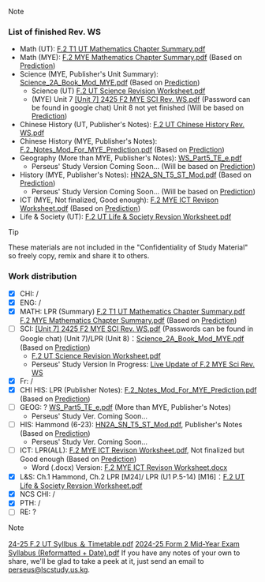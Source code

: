 > [!NOTE] 
> ### List of finished Rev. WS
> - Math (UT): [F.2 T1 UT Mathematics Chapter Summary.pdf](/assets/files/24-25%20F.2%20UT-MYE%20Revision%20WS%20Progress/F.2.T1.UT.Mathematics.Chapter.Summary.pdf)
> - Math (MYE): [F.2 MYE Mathematics Chapter Summary.pdf](/assets/files/24-25%20F.2%20UT-MYE%20Revision%20WS%20Progress/F.2.MYE.Mathematics.Chapter.Summary.pdf) (Based on [Prediction](/assets/files/24-25%20F.2%20UT-MYE%20Revision%20WS%20Progress/23-24.F.2.MYE.Syllabus.Prediction.pdf))
> - Science (MYE, Publisher's Unit Summary): [Science_2A_Book_Mod_MYE.pdf](/assets/files/24-25%20F.2%20UT-MYE%20Revision%20WS%20Progress/Science_2A_Book_Mod_MYE.pdf) (Based on [Prediction](/assets/files/24-25%20F.2%20UT-MYE%20Revision%20WS%20Progress/23-24.F.2.MYE.Syllabus.Prediction.pdf))
>     - Science (UT) [F.2 UT Science Revision Worksheet.pdf](/assets/files/24-25%20F.2%20UT-MYE%20Revision%20WS%20Progress/F.2.UT.Science.Revision.Worksheet.pdf)
>     - (MYE) Unit 7
[[Unit 7] 2425 F2 MYE SCI Rev. WS.pdf](/assets/files/24-25%20F.2%20UT-MYE%20Revision%20WS%20Progress/Unit.7.2425.F2.MYE.SCI.Rev.WS.pdf)
(Password can be found in google chat) Unit 8 not yet finished (Will be based on [Prediction](/assets/files/24-25%20F.2%20UT-MYE%20Revision%20WS%20Progress/23-24.F.2.MYE.Syllabus.Prediction.pdf))
> - Chinese History (UT, Publisher's Notes): [F.2 UT Chinese History Rev. WS.pdf](https://lschk-my.sharepoint.com/:b:/g/personal/s23218_lsc_hk/EeclMhqE8_pJjcGdyhmI-3QBuh0QJATstjeAuLLy4jn4sQ?e=a3Oo1f)
> - Chinese History (MYE, Publisher's Notes): [F.2_Notes_Mod_For_MYE_Prediction.pdf](/assets/files/24-25%20F.2%20UT-MYE%20Revision%20WS%20Progress/F.2_Notes_Mod_For_MYE_Prediction.pdf) (Based on [Prediction](/assets/files/24-25%20F.2%20UT-MYE%20Revision%20WS%20Progress/23-24.F.2.MYE.Syllabus.Prediction.pdf))
> - Geography (More than MYE, Publisher's Notes): [WS_Part5_TE_e.pdf](https://lschk-my.sharepoint.com/:b:/g/personal/s23218_lsc_hk/EfMK1fCrnMRJvNnQd47DzScBoqoNyyptyWKhFdBfysmCEQ)
>     - Perseus' Study Version Coming Soon... (Will be based on [Prediction](/assets/files/24-25%20F.2%20UT-MYE%20Revision%20WS%20Progress/23-24.F.2.MYE.Syllabus.Prediction.pdf))
> - History (MYE, Publisher's Notes): [HN2A_SN_T5_ST_Mod.pdf](https://lschk-my.sharepoint.com/:b:/g/personal/s23218_lsc_hk/EeTuxUJlrcBAtc8QPSjYeCoB5xdGopAajUizpeazkIp3iw?e=B73j71) (Based on [Prediction](/assets/files/24-25%20F.2%20UT-MYE%20Revision%20WS%20Progress/23-24.F.2.MYE.Syllabus.Prediction.pdf))
>     - Perseus' Study Version Coming Soon... (Will be based on [Prediction](/assets/files/24-25%20F.2%20UT-MYE%20Revision%20WS%20Progress/23-24.F.2.MYE.Syllabus.Prediction.pdf))
> - ICT (MYE, Not finalized, Good enough): [F.2 MYE ICT Revison Worksheet.pdf](/assets/files/24-25%20F.2%20UT-MYE%20Revision%20WS%20Progress/F.2.MYE.ICT.Revison.Worksheet.pdf) (Based on [Prediction](/assets/files/24-25%20F.2%20UT-MYE%20Revision%20WS%20Progress/23-24.F.2.MYE.Syllabus.Prediction.pdf))
> - Life & Society (UT): [F.2 UT Life & Society Revsion Worksheet.pdf](/assets/files/24-25%20F.2%20UT-MYE%20Revision%20WS%20Progress/F.2.UT.Life.Society.Revsion.Worksheet.pdf)


> [!TIP]
> These materials are not included in the "Confidentiality of Study Material" so freely copy, remix and share it to others.
### Work distribution
- [x] CHI: /
- [x] ENG: /
- [x] MATH: LPR (Summary) [F.2 T1 UT Mathematics Chapter Summary.pdf](/assets/files/24-25%20F.2%20UT-MYE%20Revision%20WS%20Progress/F.2.T1.UT.Mathematics.Chapter.Summary.pdf)<br>[F.2 MYE Mathematics Chapter Summary.pdf](/assets/files/24-25%20F.2%20UT-MYE%20Revision%20WS%20Progress/F.2.MYE.Mathematics.Chapter.Summary.pdf) (Based on [Prediction](/assets/files/24-25%20F.2%20UT-MYE%20Revision%20WS%20Progress/23-24.F.2.MYE.Syllabus.Prediction.pdf))
- [ ] SCI: 
[[Unit 7] 2425 F2 MYE SCI Rev. WS.pdf](/assets/files/24-25%20F.2%20UT-MYE%20Revision%20WS%20Progress/Unit.7.2425.F2.MYE.SCI.Rev.WS.pdf)
(Passwords can be found in Google chat) (Unit 7)/LPR (Unit 8)：[Science_2A_Book_Mod_MYE.pdf](/assets/files/24-25%20F.2%20UT-MYE%20Revision%20WS%20Progress/Science_2A_Book_Mod_MYE.pdf) (Based on [Prediction](/assets/files/24-25%20F.2%20UT-MYE%20Revision%20WS%20Progress/23-24.F.2.MYE.Syllabus.Prediction.pdf))
    - [F.2 UT Science Revision Worksheet.pdf](/assets/files/24-25%20F.2%20UT-MYE%20Revision%20WS%20Progress/F.2.UT.Science.Revision.Worksheet.pdf)
    - Perseus' Study Version In Progress: [Live Update of F.2 MYE Sci Rev. WS](https://lschk-my.sharepoint.com/:w:/g/personal/s23218_lsc_hk/EeCzvok4rVVBkuuGdI8_CzQBn0ILV1-tW_KFqFtCQ_RyAA?e=14Fm4W)
- [x] Fr: / 
- [x] CHI HIS: LPR (Publisher Notes): [F.2_Notes_Mod_For_MYE_Prediction.pdf](/assets/files/24-25%20F.2%20UT-MYE%20Revision%20WS%20Progress/F.2_Notes_Mod_For_MYE_Prediction.pdf) (Based on [Prediction](/assets/files/24-25%20F.2%20UT-MYE%20Revision%20WS%20Progress/23-24.F.2.MYE.Syllabus.Prediction.pdf))
- [ ] GEOG: ? [WS_Part5_TE_e.pdf](https://lschk-my.sharepoint.com/:b:/g/personal/s23218_lsc_hk/EfMK1fCrnMRJvNnQd47DzScBoqoNyyptyWKhFdBfysmCEQ) (More than MYE, Publisher's Notes)
    - Perseus' Study Ver. Coming Soon...
- [ ] HIS: Hammond (6-23): [HN2A_SN_T5_ST_Mod.pdf](/assets/files/24-25%20F.2%20UT-MYE%20Revision%20WS%20Progress/HN2A_SN_T5_ST_Mod.pdf), Publisher's Notes (Based on [Prediction](/assets/files/24-25%20F.2%20UT-MYE%20Revision%20WS%20Progress/23-24.F.2.MYE.Syllabus.Prediction.pdf))
    - Perseus' Study Ver. Coming Soon...
- [ ] ICT: LPR(ALL): [F.2 MYE ICT Revison Worksheet.pdf](/assets/files/24-25%20F.2%20UT-MYE%20Revision%20WS%20Progress/F.2.MYE.ICT.Revison.Worksheet.pdf), Not finalized but Good enough (Based on [Prediction](/assets/files/24-25%20F.2%20UT-MYE%20Revision%20WS%20Progress/23-24.F.2.MYE.Syllabus.Prediction.pdf))
    - Word (.docx) Version: [F.2 MYE ICT Revison Worksheet.docx](/assets/files/24-25%20F.2%20UT-MYE%20Revision%20WS%20Progress/F.2.MYE.ICT.Revison.Worksheet.docx)
- [x] L&S: Ch.1 Hammond, Ch.2 LPR [M24]/ LPR (U1 P.5-14) [M16]：[F.2 UT Life & Society Revsion Worksheet.pdf](/assets/files/24-25%20F.2%20UT-MYE%20Revision%20WS%20Progress/F.2.UT.Life.Society.Revsion.Worksheet.pdf)
- [x] NCS CHI: /
- [x] PTH: /
- [ ] RE: ?

> [!NOTE]
> [24-25 F.2 UT Syllbus ＆ Timetable.pdf](/assets/files/24-25%20F.2%20UT-MYE%20Revision%20WS%20Progress/24-25.F.2.UT.Syllbus.Timetable.pdf)
> [2024-25 Form 2 Mid-Year Exam Syllabus (Reformatted + Date).pdf](/assets/files/24-25%20F.2%20UT-MYE%20Revision%20WS%20Progress/2024-25.Form.2.Mid-Year.Exam.Syllabus.Reformated.Date.pdf)
> If you have any notes of your own to share, we'll be glad to take a peek at it, just send an email to perseus@lscstudy.us.kg.
<!-- ##{"timestamp":1728362802}## -->
